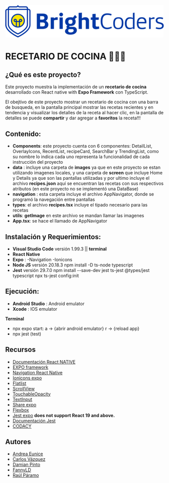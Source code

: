 ![BrightCoders Logo](./img/logo.png)

# RECETARIO DE COCINA 🥙🌮🍕

## ¿Qué es este proyecto?

Este proyecto muestra la implementación de un **recetario de cocina** desarrollado con React native with **Expo Framework** con TypeScript.

El obejtivo de este proyecto mostrar un recetario de cocina con una barra de busqueda, en la pantalla principal mostrar las recetas recientes y en tendencia y visualizar los detalles de la receta al hacer clic, en la pantalla de detalles se puede **compartir** y dar agregar a **favoritos** la receta!!!

## Contenido:

- **Components**: este proyecto cuenta con 6 componentes: DetailList, OverlayIcons, RecentList, recipeCard, SearchBar y TrendingList, como su nombre lo indica cada uno representa la funcionalidad de cada instrucción del proyecto
- **data** : incluye una carpeta de **images** ya que en este proyecto se estan utilizando imagenes locales, y una carpeta de **screen** que incluye Home y Details ya que son las pantallas utilizadas y por ultimo incluye el archivo **recipes.json** aquí se encuentran las recetas con sus respectivos atributos (en este proyecto no se implementó una DataBase)
- **navigation** : esta carpeta incluye el archivo AppNavigator, donde se programó la navegación entre pantallas
- **types**: el archivo **recipes.tsx** incluye el tipado necesario para las recetas
- **utils**: **getImage** en este archivo se mandan llamar las imagenes
- **App.tsx**: se hace el llamado de AppNavigator 

## Instalación y Requerimientos:

- **Visual Studio Code** versión 1.99.3 || **terminal**
- **React Native**
- **Expo** :
  -Navigation 
  -Ionicons
- **Node JS** versión 20.18.3
  npm install -D ts-node typescript
- **Jest** versión 29.7.0
  npm install --save-dev jest ts-jest @types/jest typescript
  npx ts-jest config:init

## Ejecución:
- **Android Studio** : Android emulator
- **Xcode** : IOS emulator

**Terminal**
- npx expo start: a -> {abrir android emulator}  r -> {reload app}
- npx jest (test) 

## Recursos

- [Documentación React NATIVE](https://reactnative.dev/docsenvironment-setup)
- [EXPO framework](https://docs.expo.dev/get-started/set-up-your-environment/)
- [Navigation React Native](https://reactnative.dev/docs/navigation)
- [Ionicons expo](https://reactnative.dev/docs/navigation)
- [Flatlist](https://reactnative.dev/docs/flatlist)
- [ScrollView](https://reactnative.dev/docs/scrollview)
- [TouchableOpacity](https://reactnative.dev/docs/touchableopacity)
- [TextInput](https://reactnative.dev/docs/textinput)
- [Share expo](https://reactnative.dev/docs/share?language=typescript)
- [Flexbox](https://reactnative.dev/docs/flexbox)
- [Jest expo](https://docs.expo.dev/develop/unit-testing/) **does not support React 19 and above.**
- [Documentación Jest](https://jestjs.io/es-ES/docs/getting-started)
- [CODACY](https://www.codacy.com/)

## Autores

- [Andrea Eunice](https://github.com/AndreaEunice)
- [Carlos Vázquez](https://github.com/vazquezcm)
- [Damian Pinto](https://github.com/alexcodeJSphy)
- [FannyLD](https://github.com/FannyLD)
- [Raúl Páramo](https://github.com/RaulParamo)